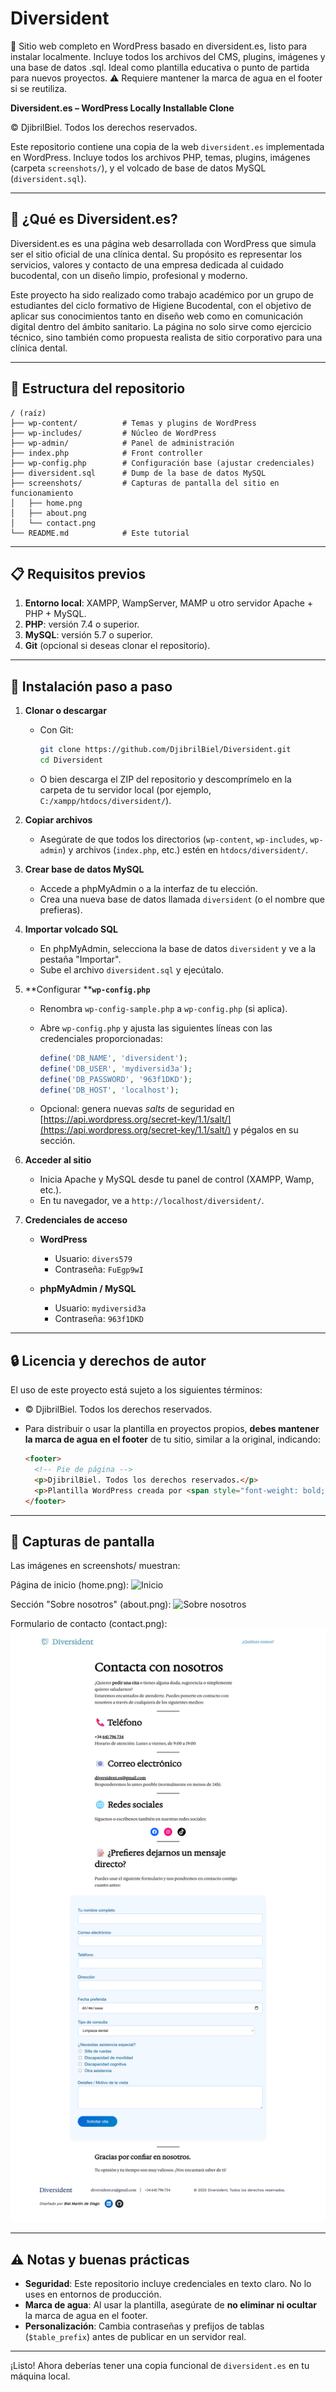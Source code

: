 # Diversident
🧩 Sitio web completo en WordPress basado en diversident.es, listo para instalar localmente. Incluye todos los archivos del CMS, plugins, imágenes y una base de datos .sql. Ideal como plantilla educativa o punto de partida para nuevos proyectos. ⚠️ Requiere mantener la marca de agua en el footer si se reutiliza.

**Diversident.es – WordPress Locally Installable Clone**

© DjibrilBiel. Todos los derechos reservados.

Este repositorio contiene una copia de la web `diversident.es` implementada en WordPress. Incluye todos los archivos PHP, temas, plugins, imágenes (carpeta `screenshots/`), y el volcado de base de datos MySQL (`diversident.sql`).

---

## 🦷 ¿Qué es Diversident.es?

Diversident.es es una página web desarrollada con WordPress que simula ser el sitio oficial de una clínica dental. Su propósito es representar los servicios, valores y contacto de una empresa dedicada al cuidado bucodental, con un diseño limpio, profesional y moderno.

Este proyecto ha sido realizado como trabajo académico por un grupo de estudiantes del ciclo formativo de Higiene Bucodental, con el objetivo de aplicar sus conocimientos tanto en diseño web como en comunicación digital dentro del ámbito sanitario. La página no solo sirve como ejercicio técnico, sino también como propuesta realista de sitio corporativo para una clínica dental.

---

## 📂 Estructura del repositorio

```
/ (raíz)
├── wp-content/          # Temas y plugins de WordPress
├── wp-includes/         # Núcleo de WordPress
├── wp-admin/            # Panel de administración
├── index.php            # Front controller
├── wp-config.php        # Configuración base (ajustar credenciales)
├── diversident.sql      # Dump de la base de datos MySQL
├── screenshots/         # Capturas de pantalla del sitio en funcionamiento
│   ├── home.png
│   ├── about.png
│   └── contact.png
└── README.md            # Este tutorial
```

---

## 📋 Requisitos previos

1. **Entorno local**: XAMPP, WampServer, MAMP u otro servidor Apache + PHP + MySQL.
2. **PHP**: versión 7.4 o superior.
3. **MySQL**: versión 5.7 o superior.
4. **Git** (opcional si deseas clonar el repositorio).

---

## 🚀 Instalación paso a paso

1. **Clonar o descargar**

   * Con Git:

     ```bash
     git clone https://github.com/DjibrilBiel/Diversident.git
     cd Diversident
     ```
   * O bien descarga el ZIP del repositorio y descomprímelo en la carpeta de tu servidor local (por ejemplo, `C:/xampp/htdocs/diversident/`).

2. **Copiar archivos**

   * Asegúrate de que todos los directorios (`wp-content`, `wp-includes`, `wp-admin`) y archivos (`index.php`, etc.) estén en `htdocs/diversident/`.

3. **Crear base de datos MySQL**

   * Accede a phpMyAdmin o a la interfaz de tu elección.
   * Crea una nueva base de datos llamada `diversident` (o el nombre que prefieras).

4. **Importar volcado SQL**

   * En phpMyAdmin, selecciona la base de datos `diversident` y ve a la pestaña "Importar".
   * Sube el archivo `diversident.sql` y ejecútalo.

5. \*\*Configurar \*\***`wp-config.php`**

   * Renombra `wp-config-sample.php` a `wp-config.php` (si aplica).
   * Abre `wp-config.php` y ajusta las siguientes líneas con las credenciales proporcionadas:

     ```php
     define('DB_NAME', 'diversident');
     define('DB_USER', 'mydiversid3a');
     define('DB_PASSWORD', '963f1DKD');
     define('DB_HOST', 'localhost');
     ```
   * Opcional: genera nuevas *salts* de seguridad en [https://api.wordpress.org/secret-key/1.1/salt/](https://api.wordpress.org/secret-key/1.1/salt/) y pégalos en su sección.

6. **Acceder al sitio**

   * Inicia Apache y MySQL desde tu panel de control (XAMPP, Wamp, etc.).
   * En tu navegador, ve a `http://localhost/diversident/`.

7. **Credenciales de acceso**

   * **WordPress**

     * Usuario: `divers579`
     * Contraseña: `FuEgp9wI`
   * **phpMyAdmin / MySQL**

     * Usuario: `mydiversid3a`
     * Contraseña: `963f1DKD`

---

## 🔒 Licencia y derechos de autor

El uso de este proyecto está sujeto a los siguientes términos:

* © DjibrilBiel. Todos los derechos reservados.
* Para distribuir o usar la plantilla en proyectos propios, **debes mantener la marca de agua en el footer** de tu sitio, similar a la original, indicando:

  ```html
  <footer>
    <!-- Pie de página -->
    <p>DjibrilBiel. Todos los derechos reservados.</p>
    <p>Plantilla WordPress creada por <span style="font-weight: bold;">Biel</span></p>
  </footer>
  ```

---

## 📸 Capturas de pantalla

Las imágenes en screenshots/ muestran:

Página de inicio (home.png): ![Inicio](screenshots/home.png)

Sección "Sobre nosotros" (about.png): ![Sobre nosotros](screenshots/about.png)

Formulario de contacto (contact.png): ![Contacto](screenshots/contact.png)

---

## ⚠️ Notas y buenas prácticas

* **Seguridad**: Este repositorio incluye credenciales en texto claro. No lo uses en entornos de producción.
* **Marca de agua**: Al usar la plantilla, asegúrate de **no eliminar ni ocultar** la marca de agua en el footer.
* **Personalización**: Cambia contraseñas y prefijos de tablas (`$table_prefix`) antes de publicar en un servidor real.

---

¡Listo! Ahora deberías tener una copia funcional de `diversident.es` en tu máquina local.
